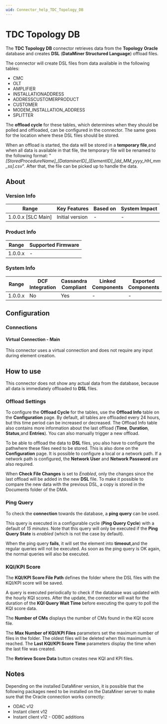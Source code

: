 ```yaml
---
uid: Connector_help_TDC_Topology_DB
---
```


# TDC Topology DB

The **TDC Topology DB** connector retrieves data from the **Topology** **Oracle** database and creates **DSL** (**DataMiner Structured Language**) offload files.

The connector will create DSL files from data available in the following tables:

- CMC
- OLT
- AMPLIFIER
- INSTALLATIONADDRESS
- ADDRESSCUSTOMERPRODUCT
- CUSTOMER
- MODEM_INSTALLATION_ADDRESS
- SPLITTER

The **offload cycle** for these tables, which determines when they should be polled and offloaded, can be configured in the connector. The same goes for the location where these DSL files should be stored.

When an offload is started, the data will be stored in a **temporary file**,and when all data is available in that file, the temporary file will be renamed to the following format: "*\[StoredProcedureName\]\_\[DataminerID\]\_\[ElementID\]\_\[dd_MM_yyyy_HH_mm_ss\].csv*". After that, the file can be picked up to handle the data.

## About

### Version Info

| **Range**            | **Key Features** | **Based on** | **System Impact** |
|----------------------|------------------|--------------|-------------------|
| 1.0.0.x \[SLC Main\] | Initial version  | \-           | \-                |

### Product Info

| **Range** | **Supported Firmware** |
|-----------|------------------------|
| 1.0.0.x   | \-                     |

### System Info

| **Range** | **DCF Integration** | **Cassandra Compliant** | **Linked Components** | **Exported Components** |
|-----------|---------------------|-------------------------|-----------------------|-------------------------|
| 1.0.0.x   | No                  | Yes                     | \-                    | \-                      |

## Configuration

### Connections

#### Virtual Connection - Main

This connector uses a virtual connection and does not require any input during element creation.

## How to use

This connector does not show any actual data from the database, because all data is immediately offloaded to **DSL** files.

### Offload Settings

To configure the **Offload Cycle** for the tables, use the **Offload Info** table on the **Configuration** page. By default, all tables are offloaded every 24 hours, but this time period can be increased or decreased. The Offload Info table also contains more information about the last offload (**Time**, **Duration**, **Status**,and **Entries**). You can also manually trigger a new offload.

To be able to offload the data to **DSL** files, you also have to configure the pathwhere these files need to be stored. This is also done on the **Configuration** page. It is possible to configure a local or a network path. If a network path is configured, the **Network User** and **Network Password** are also required.

When **Check File Changes** is set to *Enabled*, only the changes since the last offload will be added in the new **DSL** file. To make it possible to compare the new data with the previous DSL, a copy is stored in the Documents folder of the DMA.

### Ping Query

To check the **connection** towards the database, a **ping query** can be used.

This query is executed in a configurable cycle (**Ping Query Cycle**) with a default of *15 minutes*. Note that this query will only be executed if the **Ping Query State** is *enabled* (which is not the case by default).

When the ping query **fails**, it will set the element into **timeout**,and the regular queries will not be executed. As soon as the ping query is OK again, the normal queries will also be executed.

### KQI/KPI Score

The **KQI/KPI Score File Path** defines the folder where the DSL files with the KQI/KPI score will be saved.

A query is executed periodically to check if the database was updated with the hourly KQI scores. After the update, the connector will wait for the duration of the **KQI Query Wait Time** before executing the query to poll the KQI score data.

The **Number of CMs** displays the number of CMs found in the KQI score file.

The **Max Number of KQI/KPI Files** parameters set the maximum number of files in the folder. The oldest files will be deleted when this maximum is reached. The **Last KQI/KPI Score Time** parameters display the time when the last file was created.

The **Retrieve Score Data** button creates new KQI and KPI files.

## Notes

Depending on the installed DataMiner version, it is possible that the following packages need to be installed on the DataMiner server to make sure that the Oracle connection works correctly:

- ODAC v12
- Instant client v12
- Instant client v12 - ODBC additions
